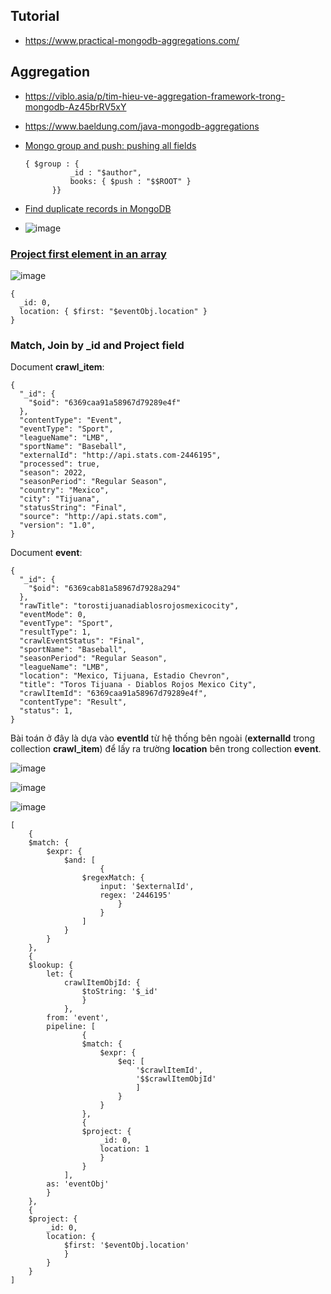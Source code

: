 ## Tutorial
- https://www.practical-mongodb-aggregations.com/
## Aggregation
- https://viblo.asia/p/tim-hieu-ve-aggregation-framework-trong-mongodb-Az45brRV5xY
- https://www.baeldung.com/java-mongodb-aggregations

- [Mongo group and push: pushing all fields](https://stackoverflow.com/questions/22150205/mongo-group-and-push-pushing-all-fields)
  ```shell
  { $group : {
            _id : "$author",
            books: { $push : "$$ROOT" }
        }}
  ```
- [Find duplicate records in MongoDB](https://stackoverflow.com/questions/26984799/find-duplicate-records-in-mongodb)
- ![image](https://user-images.githubusercontent.com/22516811/177312842-b7e2feaf-b51d-4f96-b94b-6ae8cf6058c5.png)

### [Project first element in an array](https://stackoverflow.com/questions/39196537/project-first-item-in-an-array-to-new-field-mongodb-aggregation)

![image](https://user-images.githubusercontent.com/22516811/200485136-a07bb777-e284-4b4a-9006-8228adfbbbbe.png)

```shell
{
  _id: 0,
  location: { $first: "$eventObj.location" }
}
```

### Match, Join by _id and Project field

Document **crawl_item**:

```shell
{
  "_id": {
    "$oid": "6369caa91a58967d79289e4f"
  },
  "contentType": "Event",
  "eventType": "Sport",
  "leagueName": "LMB",
  "sportName": "Baseball",
  "externalId": "http://api.stats.com-2446195",
  "processed": true,
  "season": 2022,
  "seasonPeriod": "Regular Season",
  "country": "Mexico",
  "city": "Tijuana",
  "statusString": "Final",
  "source": "http://api.stats.com",
  "version": "1.0",
}
```

Document **event**:
```shell
{
  "_id": {
    "$oid": "6369cab81a58967d7928a294"
  },
  "rawTitle": "torostijuanadiablosrojosmexicocity",
  "eventMode": 0,
  "eventType": "Sport",
  "resultType": 1,
  "crawlEventStatus": "Final",
  "sportName": "Baseball",
  "seasonPeriod": "Regular Season",
  "leagueName": "LMB",
  "location": "Mexico, Tijuana, Estadio Chevron",
  "title": "Toros Tijuana - Diablos Rojos Mexico City",
  "crawlItemId": "6369caa91a58967d79289e4f",
  "contentType": "Result",
  "status": 1,
}
```

Bài toán ở đây là dựa vào **eventId** từ hệ thống bên ngoài (**externalId** trong collection **crawl_item**) để lấy ra trường **location** bên trong collection **event**.

![image](https://user-images.githubusercontent.com/22516811/200486367-4b632a08-afdc-4ff0-b7d6-484173c59139.png)

![image](https://user-images.githubusercontent.com/22516811/200486550-7a37921c-4c90-4fd9-b7bf-0d235540a679.png)

![image](https://user-images.githubusercontent.com/22516811/200486636-3f931ee4-4de1-4d0a-8899-24c873830b5c.png)

```json5
[
    {
    $match: {
        $expr: {
            $and: [
                    {
                $regexMatch: {
                    input: '$externalId',
                    regex: '2446195'
                        }
                    }
                ]
            }
        }
    },
    {
    $lookup: {
        let: {
            crawlItemObjId: {
                $toString: '$_id'
                }
            },
        from: 'event',
        pipeline: [
                {
                $match: {
                    $expr: {
                        $eq: [
                            '$crawlItemId',
                            '$$crawlItemObjId'
                            ]
                        }
                    }
                },
                {
                $project: {
                    _id: 0,
                    location: 1
                    }
                }
            ],
        as: 'eventObj'
        }
    },
    {
    $project: {
        _id: 0,
        location: {
            $first: '$eventObj.location'
            }
        }
    }
]
```